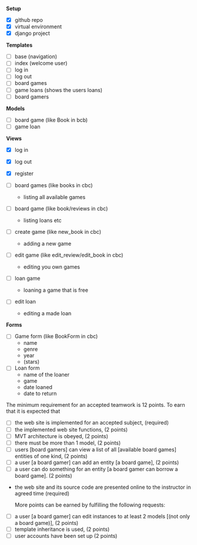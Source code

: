 **Setup**

-   [x] github repo
-   [x] virtual environment
-   [x] django project

**Templates**

-   [ ] base (navigation)
-   [ ] index (welcome user)
-   [ ] log in
-   [ ] log out
-   [ ] board games
-   [ ] game loans (shows the users loans)
-   [ ] board gamers

**Models**

-   [ ] board game (like Book in bcb)
-   [ ] game loan

**Views**

-   [x] log in
-   [x] log out
-   [x] register

-   [ ] board games (like books in cbc)
    -   listing all available games
-   [ ] board game (like book/reviews in cbc)
    -   listing loans etc
-   [ ] create game (like new_book in cbc)
    -   adding a new game
-   [ ] edit game (like edit_review/edit_book in cbc)
    -   editing you own games
-   [ ] loan game
    -   loaning a game that is free
-   [ ] edit loan
    -   editing a made loan

**Forms**

-   [ ] Game form (like BookForm in cbc)
    -   name
    -   genre
    -   year
    -   (stars)
-   [ ] Loan form
    -   name of the loaner
    -   game
    -   date loaned
    -   date to return

The minimum requirement for an accepted teamwork is 12 points. To earn that it is expected that

-   [ ] the web site is implemented for an accepted subject, (required)
-   [ ] the implemented web site functions, (2 points)
-   [ ] MVT architecture is obeyed, (2 points)
-   [ ] there must be more than 1 model, (2 points)
-   [ ] users [board gamers] can view a list of all [available board games] entities of one kind, (2 points)
-   [ ] a user [a board gamer] can add an entity [a board game], (2 points)
-   [ ] a user can do something for an entity [a board gamer can borrow a board game]. (2 points)
-   the web site and its source code are presented online to the instructor in agreed time (required)

    More points can be earned by fulfilling the following requests:

-   [ ] a user [a board gamer] can edit instances to at least 2 models [(not only a board game)], (2 points)
-   [ ] template inheritance is used, (2 points)
-   [ ] user accounts have been set up (2 points)
